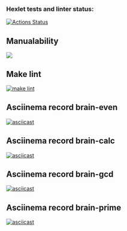 ### Hexlet tests and linter status:
[![Actions Status](https://github.com/Rjkec/frontend-project-lvl1/workflows/hexlet-check/badge.svg)](https://github.com/Rjkec/frontend-project-lvl1/actions)

## Manualability
<a href="https://codeclimate.com/github/codeclimate/codeclimate/maintainability"><img src="https://api.codeclimate.com/v1/badges/a99a88d28ad37a79dbf6/maintainability" /></a>

## Make lint 
[![make lint](https://github.com/Rjkec/frontend-project-lvl1/actions/workflows/workflows.yml/badge.svg)](https://github.com/Rjkec/frontend-project-lvl1/actions/workflows/workflows.yml)

## Asciinema record brain-even
[![asciicast](https://asciinema.org/a/djp6R7SfibpmVMDvTXkSd9ZcE.svg)](https://asciinema.org/a/djp6R7SfibpmVMDvTXkSd9ZcE)

## Asciinema record brain-calc
[![asciicast](https://asciinema.org/a/Oq2YCPdYXkdJwPCt7V0ZENT8G.svg)](https://asciinema.org/a/Oq2YCPdYXkdJwPCt7V0ZENT8G)

## Asciinema record brain-gcd
[![asciicast](https://asciinema.org/a/ANDTGodfHjQttZRz1ObEUzkus.svg)](https://asciinema.org/a/ANDTGodfHjQttZRz1ObEUzkus)

## Asciinema record brain-prime
[![asciicast](https://asciinema.org/a/nGjVEvnxgkf7KgjwIff9Oz3gV.svg)](https://asciinema.org/a/nGjVEvnxgkf7KgjwIff9Oz3gV)